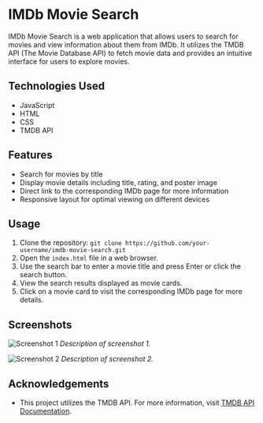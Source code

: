 # IMDb Movie Search

IMDb Movie Search is a web application that allows users to search for movies and view information about them from IMDb. It utilizes the TMDB API (The Movie Database API) to fetch movie data and provides an intuitive interface for users to explore movies.

## Technologies Used

- JavaScript
- HTML
- CSS
- TMDB API

## Features

- Search for movies by title
- Display movie details including title, rating, and poster image
- Direct link to the corresponding IMDb page for more information
- Responsive layout for optimal viewing on different devices

## Usage

1. Clone the repository: `git clone https://github.com/your-username/imdb-movie-search.git`
2. Open the `index.html` file in a web browser.
3. Use the search bar to enter a movie title and press Enter or click the search button.
4. View the search results displayed as movie cards.
5. Click on a movie card to visit the corresponding IMDb page for more details.

## Screenshots

![Screenshot 1](screenshots/screenshot1.png)
*Description of screenshot 1.*

![Screenshot 2](screenshots/screenshot2.png)
*Description of screenshot 2.*

## Acknowledgements

- This project utilizes the TMDB API. For more information, visit [TMDB API Documentation](https://developers.themoviedb.org/3).

